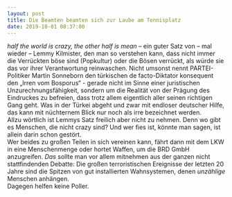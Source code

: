 ```yaml
---
layout: post
title: Die Beamten beamten sich zur Laube am Tennisplatz
date: 2019-10-01 08:37:00
---
```


*half the world is crazy, the other half is mean* – ein guter Satz von – mal wieder – Lemmy  Kilmister, den man so verstehen kann, dass nicht immer die Verrückten böse sind (Popkultur) oder die Bösen verrückt, als würde sie das vor ihrer Verantwortung reinwaschen. Nicht umsonst nennt PARTEI-Politiker Martin Sonneborn den türkischen de facto-Diktator konsequent den „Irren vom Bosporus“ - gerade nicht im Sinne einer juristischen Unzurechnungsfähigkeit, sondern um die Realität von der Prägung des Eindruckes zu befreien, dass trotz allem eigentlich aller seinen richtigen Gang geht. Was in der Türkei abgeht und zwar mit endloser deutscher Hilfe, das kann mit nüchternem Blick nur noch als irre bezeichnet werden. <br>
Allzu wörtlich ist Lemmys Satz freilich aber nicht zu nehmen. Denn wo gibt es Menschen, die nicht crazy sind? Und wer fies ist, könnte man sagen, ist allein darin schon gestört.<br>
Wer beides zu großen Teilen in sich vereinen kann, fährt dann mit dem LKW in eine Menschenmenge oder hortet Waffen, um die BRD GmbH anzugreifen. *Das* sollte man vor allem mitnehmen aus der ganzen nicht stattfindenden Debatte: Die großen terroristischen Ereignisse der letzten 20 Jahre sind die Spitzen von gut installierten Wahnsystemen, denen *unzählige* Menschen anhängen. <br>
Dagegen helfen keine Poller.


